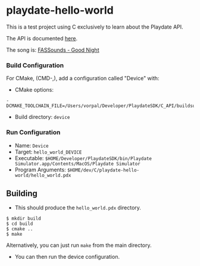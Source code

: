 # playdate-hello-world

This is a test project using C exclusively to learn about the Playdate API.

The API is documented [here](https://sdk.play.date/2.0.1/Inside%20Playdate%20with%20C.html).

The song is:
[FASSounds - Good Night](https://pixabay.com/users/fassounds-3433550)

### Build Configuration

For CMake, (CMD-,), add a configuration called "Device" with:
* CMake options:
```
-DCMAKE_TOOLCHAIN_FILE=/Users/vorpal/Developer/PlaydateSDK/C_API/buildsupport/arm.cmake
```
* Build directory: `device`

### Run Configuration

* Name: `Device`
* Target: `hello_world_DEVICE`
* Executable: `$HOME/Developer/PlaydateSDK/bin/Playdate Simulator.app/Contents/MacOS/Playdate Simulator`
* Program Arguments: `$HOME/dev/C/playdate-hello-world/hello_world.pdx`

## Building

* This should produce the `hello_world.pdx` directory.

```shell
$ mkdir build
$ cd build
$ cmake ..
$ make
```

Alternatively, you can just run `make` from the main directory.

* You can then run the device configuration.